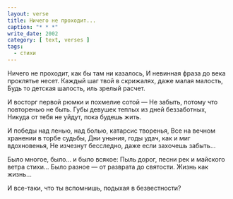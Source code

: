 ```yaml
---
layout: verse
title: Ничего не проходит...
caption: "* * *"
write_date: 2002
category: [ text, verses ]
tags:
  - стихи
---
```

Ничего не проходит,
    как бы там ни казалось,
И невинная фраза
    до века проклятье несет.
Каждый шаг твой в скрижалях,
    даже малая малость,
Будь то детская шалость,
    иль зрелый расчет.

И восторг первой рюмки
    и похмелие сотой —
Не забыть, потому что
    повторенью не быть.
Губы девушек теплых
    из дней беззаботных,
Никуда от тебя не уйдут,
    пока будешь жить.

И победы над ленью,
    над болью,
        катарсис творенья,
Все на вечном хранении
    в торбе судьбы,
Дни уныния, годы удач,
    как и миг вдохновенья,
Не изчезнут бесследно,
    даже если захочешь
        забыть...

Было многое, было...
    и было всякое:
Пыль дорог,
    песни рек
        и майского ветра стихи...
Было разное —
    от разврата до святости.
Жизнь как жизнь...

И все-таки,
    что ты вспомнишь,
        подыхая в безвестности?
